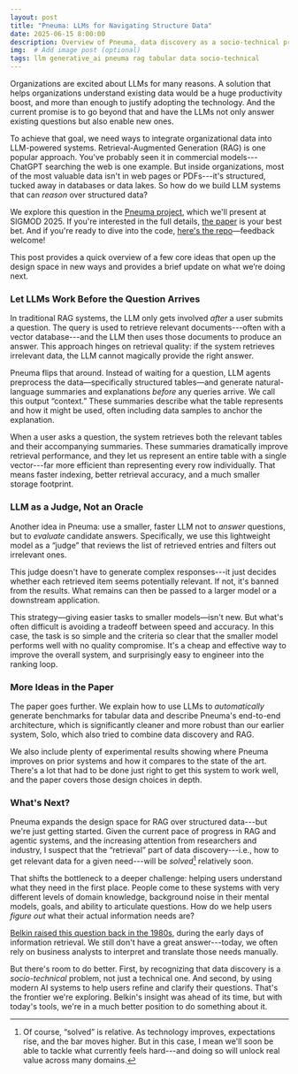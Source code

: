 ```yaml
---
layout: post
title: "Pneuma: LLMs for Navigating Structure Data"
date: 2025-06-15 8:00:00
description: Overview of Pneuma, data discovery as a socio-technical problem
img:  # Add image post (optional)
tags: llm generative_ai pneuma rag tabular data socio-technical
---
```


Organizations are excited about LLMs for many reasons. A solution that helps organizations understand existing data would be a huge productivity boost, and more than enough to justify adopting the technology. And the current promise is to go beyond that and have the LLMs not only answer existing questions but also enable new ones.

To achieve that goal, we need ways to integrate organizational data into LLM-powered systems. Retrieval-Augmented Generation (RAG) is one popular approach. You've probably seen it in commercial models---ChatGPT searching the web is one example. But inside organizations, most of the most valuable data isn't in web pages or PDFs---it's structured, tucked away in databases or data lakes. So how do we build LLM systems that can *reason* over structured data?

We explore this question in the [Pneuma project](https://arxiv.org/pdf/2504.09207), which we'll present at SIGMOD 2025. If you're interested in the full details, [the paper](https://arxiv.org/pdf/2504.09207) is your best bet. And if you're ready to dive into the code, [here's the repo](https://github.com/TheDataStation/Pneuma)—feedback welcome!

This post provides a quick overview of a few core ideas that open up the design space in new ways and provides a brief update on what we’re doing next.

### **Let LLMs Work** Before **the Question Arrives**

In traditional RAG systems, the LLM only gets involved *after* a user submits a question. The query is used to retrieve relevant documents---often with a vector database---and the LLM then uses those documents to produce an answer. This approach hinges on retrieval quality: if the system retrieves irrelevant data, the LLM cannot magically provide the right answer.

Pneuma flips that around. Instead of waiting for a question, LLM agents preprocess the data—specifically structured tables—and generate natural-language summaries and explanations *before* any queries arrive. We call this output “context.” These summaries describe what the table represents and how it might be used, often including data samples to anchor the explanation.

When a user asks a question, the system retrieves both the relevant tables and their accompanying summaries. These summaries dramatically improve retrieval performance, and they let us represent an entire table with a single vector---far more efficient than representing every row individually. That means faster indexing, better retrieval accuracy, and a much smaller storage footprint.

### LLM as a Judge, Not an Oracle

Another idea in Pneuma: use a smaller, faster LLM not to *answer* questions, but to *evaluate* candidate answers. Specifically, we use this lightweight model as a “judge” that reviews the list of retrieved entries and filters out irrelevant ones.

This judge doesn't have to generate complex responses---it just decides whether each retrieved item seems potentially relevant. If not, it's banned from the results. What remains can then be passed to a larger model or a downstream application.

This strategy—giving easier tasks to smaller models—isn't new. But what's often difficult is avoiding a tradeoff between speed and accuracy. In this case, the task is so simple and the criteria so clear that the smaller model performs well with no quality compromise. It's a cheap and effective way to improve the overall system, and surprisingly easy to engineer into the ranking loop.

### **More Ideas in the Paper**

The paper goes further. We explain how to use LLMs to *automatically* generate benchmarks for tabular data and describe Pneuma's end-to-end architecture, which is significantly cleaner and more robust than our earlier system, Solo, which also tried to combine data discovery and RAG.

We also include plenty of experimental results showing where Pneuma improves on prior systems and how it compares to the state of the art. There's a lot that had to be done just right to get this system to work well, and the paper covers those design choices in depth.

### **What's Next?**

Pneuma expands the design space for RAG over structured data---but we're just getting started. Given the current pace of progress in RAG and agentic systems, and the increasing attention from researchers and industry, I suspect that the “retrieval” part of data discovery---i.e., how to get relevant data for a given need---will be *solved*[^1] relatively soon.

That shifts the bottleneck to a deeper challenge: helping users understand what they need in the first place. People come to these systems with very different levels of domain knowledge, background noise in their mental models, goals, and ability to articulate questions. How do we help users *figure out* what their actual information needs are?

[Belkin raised this question back in the 1980s](https://tefkos.comminfo.rutgers.edu/Courses/612/Articles/BelkinAnomolous.pdf), during the early days of information retrieval. We still don't have a great answer---today, we often rely on business analysts to interpret and translate those needs manually.

But there's room to do better. First, by recognizing that data discovery is a *socio-technical* problem, not just a technical one. And second, by using modern AI systems to help users refine and clarify their questions. That's the frontier we're exploring. Belkin's insight was ahead of its time, but with today's tools, we're in a much better position to do something about it.

[^1]: Of course, “solved” is relative. As technology improves, expectations rise, and the bar moves higher. But in this case, I mean we'll soon be able to tackle what currently feels hard---and doing so will unlock real value across many domains.